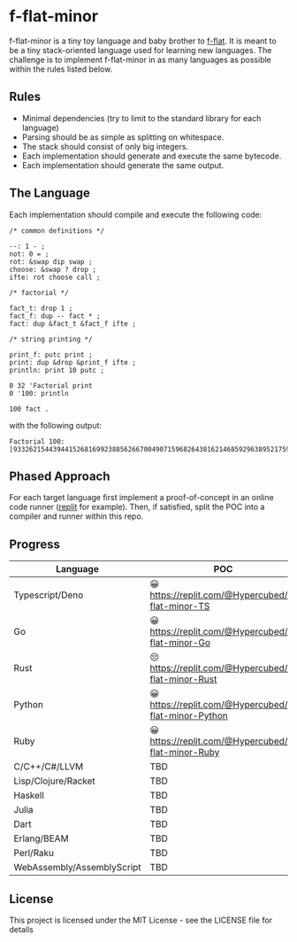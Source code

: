# f-flat-minor

f-flat-minor is a tiny toy language and baby brother to [f-flat](https://github.com/Hypercubed/f-flat_node#readme).  It is meant to be a tiny stack-oriented language used for learning new languages.  The challenge is to implement f-flat-minor in as many languages as possible within the rules listed below.
## Rules

* Minimal dependencies (try to limit to the standard library for each language)
* Parsing should be as simple as splitting on whitespace.
* The stack should consist of only big integers.
* Each implementation should generate and execute the same bytecode.
* Each implementation should generate the same output.

## The Language

Each implementation should compile and execute the following code:

```forth
/* common definitions */

--: 1 - ;
not: 0 = ;
rot: &swap dip swap ;
choose: &swap ? drop ;
ifte: rot choose call ;

/* factorial */

fact_t: drop 1 ;
fact_f: dup -- fact * ;
fact: dup &fact_t &fact_f ifte ;

/* string printing */

print_f: putc print ;
print: dup &drop &print_f ifte ;
println: print 10 putc ;

0 32 'Factorial print
0 '100: println

100 fact .
```

with the following output:

```
Factorial 100:
[93326215443944152681699238856266700490715968264381621468592963895217599993229915608941463976156518286253697920827223758251185210916864000000000000000000000000]
```

## Phased Approach

For each target language first implement a proof-of-concept in an online code runner ([replit](replit.com/) for example).  Then, if satisfied, split the POC into a compiler and runner within this repo.

## Progress

| Language | POC | Compiler | Runner |
| --- | ----------- | --- | --- |
| Typescript/Deno | 😀 https://replit.com/@Hypercubed/f-flat-minor-TS | ✔ | ✔ |
| Go | 😀  https://replit.com/@Hypercubed/f-flat-minor-Go | ✔ | ✔ |
| Rust | 😔  https://replit.com/@Hypercubed/f-flat-minor-Rust |
| Python | 😀  https://replit.com/@Hypercubed/f-flat-minor-Python |
| Ruby | 😀  https://replit.com/@Hypercubed/f-flat-minor-Ruby |
| C/C++/C#/LLVM |  TBD |
| Lisp/Clojure/Racket | TBD |
| Haskell | TBD |
| Julia | TBD |
| Dart | TBD |
| Erlang/BEAM | TBD |
| Perl/Raku | TBD |
| WebAssembly/AssemblyScript | TBD |

## License

This project is licensed under the MIT License - see the LICENSE file for details
